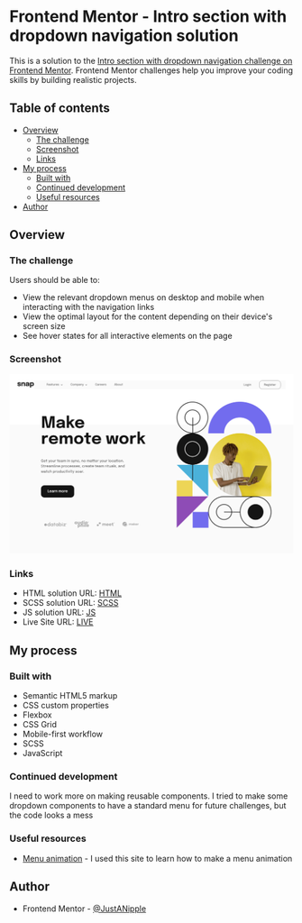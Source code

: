 # Frontend Mentor - Intro section with dropdown navigation solution

This is a solution to the [Intro section with dropdown navigation challenge on Frontend Mentor](https://www.frontendmentor.io/challenges/intro-section-with-dropdown-navigation-ryaPetHE5). Frontend Mentor challenges help you improve your coding skills by building realistic projects. 

## Table of contents

- [Overview](#overview)
  - [The challenge](#the-challenge)
  - [Screenshot](#screenshot)
  - [Links](#links)
- [My process](#my-process)
  - [Built with](#built-with)
  - [Continued development](#continued-development)
  - [Useful resources](#useful-resources)
- [Author](#author)

## Overview

### The challenge

Users should be able to:

- View the relevant dropdown menus on desktop and mobile when interacting with the navigation links
- View the optimal layout for the content depending on their device's screen size
- See hover states for all interactive elements on the page

### Screenshot

![](design/screenshot.png)

### Links

- HTML solution URL: [HTML](https://github.com/JustANipple/intro-section-with-dropdown-navigation/blob/master/index.html)
- SCSS solution URL: [SCSS](https://github.com/JustANipple/intro-section-with-dropdown-navigation/blob/master/styles/scss/main.scss)
- JS solution URL: [JS](https://github.com/JustANipple/intro-section-with-dropdown-navigation/blob/master/scripts/script.js)
- Live Site URL: [LIVE](https://justanipple.github.io/intro-section-with-dropdown-navigation/)

## My process

### Built with

- Semantic HTML5 markup
- CSS custom properties
- Flexbox
- CSS Grid
- Mobile-first workflow
- SCSS
- JavaScript

### Continued development

I need to work more on making reusable components. I tried to make some dropdown components to have a standard menu for future challenges, but the code looks a mess

### Useful resources

- [Menu animation](https://codinhood.com/micro/10-dropdown-menu-animations-css-transform) - I used this site to learn how to make a menu animation

## Author

- Frontend Mentor - [@JustANipple](https://www.frontendmentor.io/profile/JustANipple)

